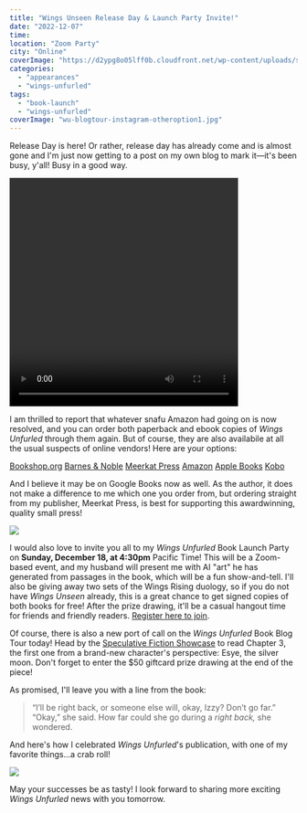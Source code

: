 ```yaml
---
title: "Wings Unseen Release Day & Launch Party Invite!"
date: "2022-12-07"
time:
location: "Zoom Party"
city: "Online"
coverImage: "https://d2ypg8o05lff0b.cloudfront.net/wp-content/uploads/sites/3/2022/12/06042806/wu-blogtour-instagram-otheroption1.jpg"
categories:
  - "appearances"
  - "wings-unfurled"
tags:
  - "book-launch"
  - "wings-unfurled"
coverImage: "wu-blogtour-instagram-otheroption1.jpg"
---
```


Release Day is here! Or rather, release day has already come and is almost gone and I'm just now getting to a post on my own blog to mark it—it's been busy, y'all! Busy in a good way.

<video width="400" height="400" controls src="https://d2ypg8o05lff0b.cloudfront.net/wp-content/uploads/sites/3/2022/12/07045435/Wings-unseen-promo-video.mp4" loop="true"></video>

I am thrilled to report that whatever snafu Amazon had going on is now resolved, and you can order both paperback and ebook copies of _Wings Unfurled_ through them again. But of course, they are also availabile at all the usual suspects of online vendors! Here are your options:

[Bookshop.org](https://bookshop.org/p/books/wings-unfurled-rebecca-gomez-farrell/18998266?) [Barnes & Noble](https://www.barnesandnoble.com/w/wings-unfurled-rebecca-gomez-farrell/1142462183?ean=9781946154644) [Meerkat Press](https://meerkatpress.com/books/wings-unfurled/) [Amazon](https://www.amazon.com/dp/B0BHJLYHWF) [Apple Books](https://books.apple.com/book/id6443885149?ign-itscg=30200) [Kobo](https://www.kobo.com/us/en/ebook/wings-unfurled?utm_medium=Affiliate&utm_campaign=Author+Media&utm_term=&ranMID=37217&ranEAID=W1PQs9y%2F1%2Fc&ranSiteID=W1PQs9y_1_c-NA55YTZEBPSHo8DIxuWn3g&siteID=W1PQs9y_1_c-NA55YTZEBPSHo8DIxuWn3g)

And I believe it may be on Google Books now as well. As the author, it does not make a difference to me which one you order from, but ordering straight from my publisher, Meerkat Press, is best for supporting this awardwinning, quality small press!

![](https://d2ypg8o05lff0b.cloudfront.net/wp-content/uploads/sites/3/2022/12/06042806/wu-blogtour-instagram-otheroption1.jpg)

I would also love to invite you all to my _Wings Unfurled_ Book Launch Party on **Sunday, December 18, at 4:30pm** Pacific Time! This will be a Zoom-based event, and my husband will present me with AI "art" he has generated from passages in the book, which will be a fun show-and-tell. I'll also be giving away two sets of the Wings Rising duology, so if you do not have _Wings Unseen_ already, this is a great chance to get signed copies of both books for free! After the prize drawing, it'll be a casual hangout time for friends and friendly readers. [Register here to join](https://us06web.zoom.us/meeting/register/tZMvc-GorDgvE92aynoJA5cSb5cBULuvdMG2?fbclid=IwAR3J-1PTzjAEkWTuvvh3cC-8I01uucKYhtQKkDvAL7HAcQlC7aFSuBPO_Cw).

Of course, there is also a new port of call on the _Wings Unfurled_ Book Blog Tour today! Head by the [Speculative Fiction Showcase](https://indiespecfic.blogspot.com/2022/12/wings-unfurled-wings-rising-book-2-by.html) to read Chapter 3, the first one from a brand-new character's perspective: Esye, the silver moon. Don't forget to enter the $50 giftcard prize drawing at the end of the piece!

As promised, I'll leave you with a line from the book:

> “I’ll be right back, or someone else will, okay, Izzy? Don’t go far.” “Okay,” she said. How far could she go during a _right back,_ she wondered.

And here's how I celebrated _Wings Unfurled_'s publication, with one of my favorite things...a crab roll!

![](https://d2ypg8o05lff0b.cloudfront.net/wp-content/uploads/sites/3/2022/12/07042336/crab-roll.jpg)

May your successes be as tasty! I look forward to sharing more exciting _Wings Unfurled_ news with you tomorrow.

